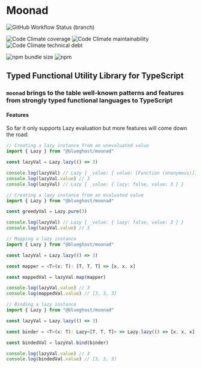 # Moonad

![GitHub Workflow Status (branch)](https://img.shields.io/github/workflow/status/BlueGhostGH/moonad/Test/develop?logo=github-actions&logoColor=ffffff&style=for-the-badge)

![Code Climate coverage](https://img.shields.io/codeclimate/coverage/BlueGhostGH/moonad?logo=code-climate&style=for-the-badge) ![Code Climate maintainability](https://img.shields.io/codeclimate/maintainability/BlueGhostGH/moonad?logo=code-climate&style=for-the-badge) ![Code Climate technical debt](https://img.shields.io/codeclimate/tech-debt/BlueGhostGH/moonad?logo=code-climate&style=for-the-badge)

![npm bundle size](https://img.shields.io/bundlephobia/minzip/@blueghost/moonad?logo=npm&style=for-the-badge) ![npm](https://img.shields.io/npm/dw/@blueghost/moonad?color=blue&logo=npm&style=for-the-badge)

## Typed Functional Utility Library for TypeScript

### `moonad` brings to the table well-known patterns and features from strongly typed functional languages to TypeScript

#### Features

So far it only supports Lazy evaluation but more features will come down the road:

```typescript
// Creating a lazy instance from an unevaluated value
import { Lazy } from "@blueghost/moonad"

const lazyVal = Lazy.lazy(() => 3)

console.log(lazyVal) // Lazy { _value: { value: [Function (anonymous)], lazy: true } }
console.log(lazyVal.value) // 3
console.log(lazyVal) // Lazy { _value: { lazy: false, value: 3 } }

// Creating a lazy instance from an evaluated value
import { Lazy } from "@blueghost/moonad"

const greedyVal = Lazy.pure(3)

console.log(lazyVal) // Lazy { _value: { lazy: false, value: 3 } }
console.log(lazyVal.value) // 3

// Mapping a lazy instance
import { Lazy } from "@blueghost/moonad"

const lazyVal = Lazy.lazy(() => 3)

const mapper = <T>(x: T): [T, T, T] => [x, x, x]

const mappedVal = lazyVal.map(mapper)

console.log(lazyVal.value) // 3
console.log(mappedVal.value) // [3, 3, 3]

// Binding a lazy instance
import { Lazy } from "@blueghost/moonad"

const lazyVal = Lazy.lazy(() => 3)

const binder = <T>(x: T): Lazy<[T, T, T]> => Lazy.lazy(() => [x, x, x])

const bindedVal = lazyVal.bind(binder)

console.log(lazyVal.value) // 3
console.log(bindedVal.value) // [3, 3, 3]
```
